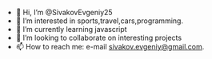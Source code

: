 - 👋 Hi, I’m @SivakovEvgeniy25
- 👀 I’m interested in sports,travel,cars,programming.
- 🌱 I’m currently learning javascript 
- 💞️ I’m looking to collaborate on interesting projects
- 📫 How to reach me: e-mail sivakov.evgeniy@gmail.com. 

<!---
SivakovEvgeniy25/SivakovEvgeniy25 is a ✨ special ✨ repository because its `README.md` (this file) appears on your GitHub profile.
You can click the Preview link to take a look at your changes.
--->
